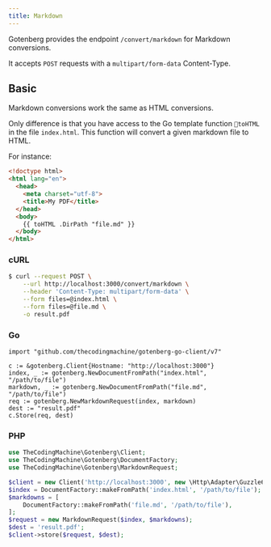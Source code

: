 ```yaml
---
title: Markdown
---
```


Gotenberg provides the endpoint `/convert/markdown` for Markdown conversions.

It accepts `POST` requests with a `multipart/form-data` Content-Type.

## Basic

Markdown conversions work the same as HTML conversions.

Only difference is that you have access to the Go template function `toHTML`
in the file `index.html`. This function will convert a given markdown file to HTML.

For instance:

```html
<!doctype html>
<html lang="en">
  <head>
    <meta charset="utf-8">
    <title>My PDF</title>
  </head>
  <body>
    {{ toHTML .DirPath "file.md" }}
  </body>
</html>
```

### cURL

```bash
$ curl --request POST \
    --url http://localhost:3000/convert/markdown \
    --header 'Content-Type: multipart/form-data' \
    --form files=@index.html \
    --form files=@file.md \
    -o result.pdf
```

### Go

```golang
import "github.com/thecodingmachine/gotenberg-go-client/v7"

c := &gotenberg.Client{Hostname: "http://localhost:3000"}
index, _ := gotenberg.NewDocumentFromPath("index.html", "/path/to/file")
markdown, _ := gotenberg.NewDocumentFromPath("file.md", "/path/to/file")
req := gotenberg.NewMarkdownRequest(index, markdown)
dest := "result.pdf"
c.Store(req, dest)
```

### PHP

```php
use TheCodingMachine\Gotenberg\Client;
use TheCodingMachine\Gotenberg\DocumentFactory;
use TheCodingMachine\Gotenberg\MarkdownRequest;

$client = new Client('http://localhost:3000', new \Http\Adapter\Guzzle6\Client());
$index = DocumentFactory::makeFromPath('index.html', '/path/to/file');
$markdowns = [
    DocumentFactory::makeFromPath('file.md', '/path/to/file'),
];
$request = new MarkdownRequest($index, $markdowns);
$dest = 'result.pdf';
$client->store($request, $dest);
```
